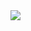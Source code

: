 <img src="https://fustyles.github.io/BlocklyResearch/Mutator/fuMutatorChoiceBlock_20220830/img/fuMutatorChoiceBlock.png">
